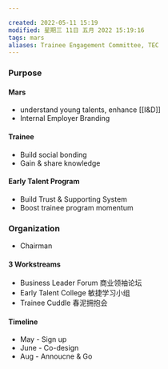 ```yaml
---

created: 2022-05-11 15:19
modified: 星期三 11日 五月 2022 15:19:16
tags: mars 
aliases: Trainee Engagement Committee, TEC
---
```


### Purpose
#### Mars
- understand young talents, enhance [[I&D]]
- Internal Employer Branding
#### Trainee
- Build social bonding
- Gain & share knowledge
#### Early Talent Program
- Build Trust & Supporting System
- Boost trainee program momentum

### Organization
- Chairman
#### 3 Workstreams
- Business Leader Forum 商业领袖论坛
- Early Talent College 敏捷学习小组
- Trainee Cuddle 春泥拥抱会
#### Timeline
- May - Sign up
- June - Co-design
- Aug - Annoucne & Go

